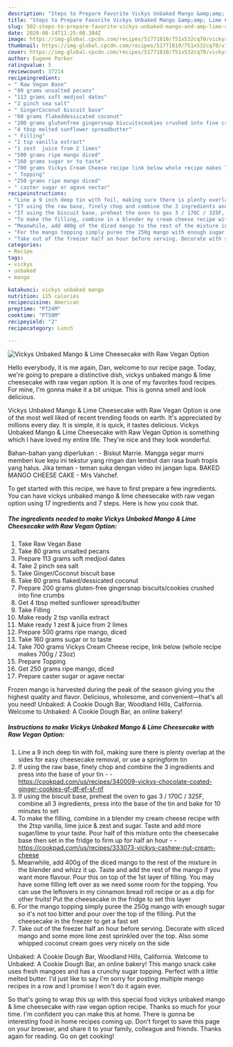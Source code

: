 ```yaml
---
description: "Steps to Prepare Favorite Vickys Unbaked Mango &amp;amp; Lime Cheesecake with Raw Vegan Option"
title: "Steps to Prepare Favorite Vickys Unbaked Mango &amp;amp; Lime Cheesecake with Raw Vegan Option"
slug: 502-steps-to-prepare-favorite-vickys-unbaked-mango-and-amp-lime-cheesecake-with-raw-vegan-option
date: 2020-08-14T11:25:08.384Z
image: https://img-global.cpcdn.com/recipes/51771810/751x532cq70/vickys-unbaked-mango-lime-cheesecake-with-raw-vegan-option-recipe-main-photo.jpg
thumbnail: https://img-global.cpcdn.com/recipes/51771810/751x532cq70/vickys-unbaked-mango-lime-cheesecake-with-raw-vegan-option-recipe-main-photo.jpg
cover: https://img-global.cpcdn.com/recipes/51771810/751x532cq70/vickys-unbaked-mango-lime-cheesecake-with-raw-vegan-option-recipe-main-photo.jpg
author: Eugene Parker
ratingvalue: 5
reviewcount: 37214
recipeingredient:
- " Raw Vegan Base"
- "80 grams unsalted pecans"
- "113 grams soft medjool dates"
- "2 pinch sea salt"
- " GingerCoconut biscuit base"
- "60 grams flakeddessicated coconut"
- "200 grams glutenfree gingersnap biscuitscookies crushed into fine crumbs"
- "4 tbsp melted sunflower spreadbutter"
- " Filling"
- "2 tsp vanilla extract"
- "1 zest  juice from 2 limes"
- "500 grams ripe mango diced"
- "160 grams sugar or to taste"
- "700 grams Vickys Cream Cheese recipe link below whole recipe makes 700g  23oz"
- " Topping"
- "250 grams ripe mango diced"
- " caster sugar or agave nectar"
recipeinstructions:
- "Line a 9 inch deep tin with foil, making sure there is plenty overlap at the sides for easy cheesecake removal, or use a springform tin"
- "If using the raw base, finely chop and combine the 3 ingredients and press into the base of your tin  https://cookpad.com/us/recipes/340009-vickys-chocolate-coated-ginger-cookies-gf-df-ef-sf-nf"
- "If using the biscuit base, preheat the oven to gas 3 / 170C / 325F, combine all 3 ingredients, press into the base of the tin and bake for 10 minutes to set"
- "To make the filling, combine in a blender my cream cheese recipe with the 2tsp vanilla, lime juice &amp; zest and sugar. Taste and add more sugar/lime to your taste. Pour half of this mixture onto the cheesecake base then set in the fridge to firm up for half an hour  https://cookpad.com/us/recipes/333073-vickys-cashew-nut-cream-cheese"
- "Meanwhile, add 400g of the diced mango to the rest of the mixture in the blender and whizz it up. Taste and add the rest of the mango if you want more flavour. Pour this on top of the 1st layer of filling. You may have some filling left over as we need some room for the topping. You can use the leftovers in my cinnamon bread roll recipe or as a dip for other fruits! Put the cheesecake in the fridge to set this layer"
- "For the mango topping simply puree the 250g mango with enough sugar so it&#39;s not too bitter and pour over the top of the filling. Put the cheesecake in the freezer to get a fast set"
- "Take out of the freezer half an hour before serving. Decorate with sliced mango and some more lime zest sprinkled over the top. Also some whipped coconut cream goes very nicely on the side"
categories:
- Recipe
tags:
- vickys
- unbaked
- mango

katakunci: vickys unbaked mango 
nutrition: 115 calories
recipecuisine: American
preptime: "PT24M"
cooktime: "PT58M"
recipeyield: "2"
recipecategory: Lunch

---
```



![Vickys Unbaked Mango &amp; Lime Cheesecake with Raw Vegan Option](https://img-global.cpcdn.com/recipes/51771810/751x532cq70/vickys-unbaked-mango-lime-cheesecake-with-raw-vegan-option-recipe-main-photo.jpg)

Hello everybody, it is me again, Dan, welcome to our recipe page. Today, we're going to prepare a distinctive dish, vickys unbaked mango &amp; lime cheesecake with raw vegan option. It is one of my favorites food recipes. For mine, I'm gonna make it a bit unique. This is gonna smell and look delicious.

Vickys Unbaked Mango &amp; Lime Cheesecake with Raw Vegan Option is one of the most well liked of recent trending foods on earth. It's appreciated by millions every day. It is simple, it is quick, it tastes delicious. Vickys Unbaked Mango &amp; Lime Cheesecake with Raw Vegan Option is something which I have loved my entire life. They're nice and they look wonderful.

Bahan-bahan yang diperlukan : - Biskut Marrie. Mangga segar murni memberi kue keju ini tekstur yang ringan dan lembut dan rasa buah tropis yang halus. Jika teman - teman suka dengan video ini jangan lupa. BAKED MANGO CHEESE CAKE - Mrs Vahchef.


To get started with this recipe, we have to first prepare a few ingredients. You can have vickys unbaked mango &amp; lime cheesecake with raw vegan option using 17 ingredients and 7 steps. Here is how you cook that.

<!--inarticleads1-->

##### The ingredients needed to make Vickys Unbaked Mango &amp; Lime Cheesecake with Raw Vegan Option:

1. Take  Raw Vegan Base
1. Take 80 grams unsalted pecans
1. Prepare 113 grams soft medjool dates
1. Take 2 pinch sea salt
1. Take  Ginger/Coconut biscuit base
1. Take 60 grams flaked/dessicated coconut
1. Prepare 200 grams gluten-free gingersnap biscuits/cookies crushed into fine crumbs
1. Get 4 tbsp melted sunflower spread/butter
1. Take  Filling
1. Make ready 2 tsp vanilla extract
1. Make ready 1 zest &amp; juice from 2 limes
1. Prepare 500 grams ripe mango, diced
1. Take 160 grams sugar or to taste
1. Take 700 grams Vickys Cream Cheese recipe, link below (whole recipe makes 700g / 23oz)
1. Prepare  Topping
1. Get 250 grams ripe mango, diced
1. Prepare  caster sugar or agave nectar


Frozen mango is harvested during the peak of the season giving you the highest quality and flavor. Delicious, wholesome, and convenient—that&#39;s all you need! Unbaked: A Cookie Dough Bar, Woodland Hills, California. Welcome to Unbaked: A Cookie Dough Bar, an online bakery! 

<!--inarticleads2-->

##### Instructions to make Vickys Unbaked Mango &amp; Lime Cheesecake with Raw Vegan Option:

1. Line a 9 inch deep tin with foil, making sure there is plenty overlap at the sides for easy cheesecake removal, or use a springform tin
1. If using the raw base, finely chop and combine the 3 ingredients and press into the base of your tin -  - https://cookpad.com/us/recipes/340009-vickys-chocolate-coated-ginger-cookies-gf-df-ef-sf-nf
1. If using the biscuit base, preheat the oven to gas 3 / 170C / 325F, combine all 3 ingredients, press into the base of the tin and bake for 10 minutes to set
1. To make the filling, combine in a blender my cream cheese recipe with the 2tsp vanilla, lime juice &amp; zest and sugar. Taste and add more sugar/lime to your taste. Pour half of this mixture onto the cheesecake base then set in the fridge to firm up for half an hour -  - https://cookpad.com/us/recipes/333073-vickys-cashew-nut-cream-cheese
1. Meanwhile, add 400g of the diced mango to the rest of the mixture in the blender and whizz it up. Taste and add the rest of the mango if you want more flavour. Pour this on top of the 1st layer of filling. You may have some filling left over as we need some room for the topping. You can use the leftovers in my cinnamon bread roll recipe or as a dip for other fruits! Put the cheesecake in the fridge to set this layer
1. For the mango topping simply puree the 250g mango with enough sugar so it&#39;s not too bitter and pour over the top of the filling. Put the cheesecake in the freezer to get a fast set
1. Take out of the freezer half an hour before serving. Decorate with sliced mango and some more lime zest sprinkled over the top. Also some whipped coconut cream goes very nicely on the side


Unbaked: A Cookie Dough Bar, Woodland Hills, California. Welcome to Unbaked: A Cookie Dough Bar, an online bakery! This mango snack cake uses fresh mangoes and has a crunchy sugar topping. Perfect with a little melted butter. I&#39;d just like to say I&#39;m sorry for posting multiple mango recipes in a row and I promise I won&#39;t do it again ever. 

So that's going to wrap this up with this special food vickys unbaked mango &amp; lime cheesecake with raw vegan option recipe. Thanks so much for your time. I'm confident you can make this at home. There is gonna be interesting food in home recipes coming up. Don't forget to save this page on your browser, and share it to your family, colleague and friends. Thanks again for reading. Go on get cooking!
